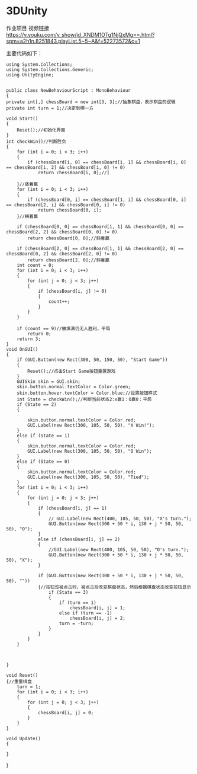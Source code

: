 # 3DUnity
作业项目
视频链接
https://v.youku.com/v_show/id_XNDM1OTg1NjQxMg==.html?spm=a2h1n.8251843.playList.5~5~A&f=52273572&o=1

主要代码如下：

    using System.Collections; 
    using System.Collections.Generic;
    using UnityEngine;
 

    public class NewBehaviourScript : MonoBehaviour
    {
    private int[,] chessBoard = new int[3, 3];//抽象棋盘，表示棋盘的逻辑
    private int turn = 1;//决定到哪一方
 
    void Start()
    {
        Reset();//初始化界面
    }
    int checkWin()//判断胜负
    {
        for (int i = 0; i < 3; i++)
        {
            if (chessBoard[i, 0] == chessBoard[i, 1] && chessBoard[i, 0] == chessBoard[i, 2] && chessBoard[i, 0] != 0)
                return chessBoard[i, 0];//]
 
        }//竖着赢
        for (int i = 0; i < 3; i++)
        {
            if (chessBoard[0, i] == chessBoard[1, i] && chessBoard[0, i] == chessBoard[2, i] && chessBoard[0, i] != 0)
                return chessBoard[0, i];
        }//横着赢
 
        if (chessBoard[0, 0] == chessBoard[1, 1] && chessBoard[0, 0] == chessBoard[2, 2] && chessBoard[0, 0] != 0)
            return chessBoard[0, 0];//斜着赢
 
        if (chessBoard[2, 0] == chessBoard[1, 1] && chessBoard[2, 0] == chessBoard[0, 2] && chessBoard[2, 0] != 0)
            return chessBoard[2, 0];//斜着赢
        int count = 0;
        for (int i = 0; i < 3; i++)
        {
            for (int j = 0; j < 3; j++)
            {
                if (chessBoard[i, j] != 0)
                {
                    count++;
                }
            }
        }
 
        if (count == 9)//被填满仍无人胜利，平局
            return 0;
        return 3;
    }
    void OnGUI()
    {
        if (GUI.Button(new Rect(300, 50, 150, 50), "Start Game"))
        {
            Reset();//点击Start Game按钮重置游戏
        }
        GUISkin skin = GUI.skin;
        skin.button.normal.textColor = Color.green;
        skin.button.hover.textColor = Color.blue;//设置按钮样式
        int State = checkWin();//判断当前状态2:x赢1：O赢0：平局
        if (State == 2)
        {
 
            skin.button.normal.textColor = Color.red;
            GUI.Label(new Rect(300, 105, 50, 50), "X Win!");
        }
        else if (State == 1)
        {
            skin.button.normal.textColor = Color.red;
            GUI.Label(new Rect(300, 105, 50, 50), "O Win");
        }
        else if (State == 0)
        {
            skin.button.normal.textColor = Color.red;
            GUI.Label(new Rect(300, 105, 50, 50), "Tied");
        }
        for (int i = 0; i < 3; i++)
        {
            for (int j = 0; j < 3; j++)
            {
                if (chessBoard[i, j] == 1)
                {
                    // GUI.Label(new Rect(400, 105, 50, 50), "X's turn.");
                    GUI.Button(new Rect(300 + 50 * i, 130 + j * 50, 50, 50), "O");
                }
                else if (chessBoard[i, j] == 2)
                {
                    //GUI.Label(new Rect(400, 105, 50, 50), "O's turn.");
                    GUI.Button(new Rect(300 + 50 * i, 130 + j * 50, 50, 50), "X");
                }
 
                if (GUI.Button(new Rect(300 + 50 * i, 130 + j * 50, 50, 50), ""))
                {//按钮没被点击时，被点击后改变棋盘状态，然后根据棋盘状态改变按钮显示
                    if (State == 3)
                    {
                        if (turn == 1)
                            chessBoard[i, j] = 1;
                        else if (turn == -1)
                            chessBoard[i, j] = 2;
                        turn = -turn;
                    }
                }
            }
        }
 
 
 
    }
 
    void Reset()
    {//重置棋盘
        turn = 1;
        for (int i = 0; i < 3; i++)
        {
            for (int j = 0; j < 3; j++)
            {
                chessBoard[i, j] = 0;
            }
        }
    }
 
    void Update()
    {
 
    }
}


